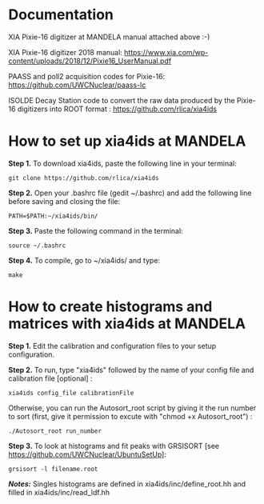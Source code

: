 # Documentation

XIA Pixie-16 digitizer at MANDELA manual attached above :-)

XIA Pixie-16 digitizer 2018 manual: https://www.xia.com/wp-content/uploads/2018/12/Pixie16_UserManual.pdf

PAASS and poll2 acquisition codes for Pixie-16: https://github.com/UWCNuclear/paass-lc

ISOLDE Decay Station code to convert the raw data produced by the Pixie-16 digitizers into ROOT format : https://github.com/rlica/xia4ids

# How to set up xia4ids at MANDELA

**Step 1.**	To download xia4ids, paste the following line in your terminal:

    git clone https://github.com/rlica/xia4ids
    
**Step 2.**	Open your .bashrc file (gedit ~/.bashrc) and add the following line before saving and closing the file:

    PATH=$PATH:~/xia4ids/bin/

**Step 3.**	Paste the following command in the terminal:

    source ~/.bashrc

**Step 4.**	To compile, go to ~/xia4ids/ and type:

    make
   
# How to create histograms and matrices with xia4ids at MANDELA

**Step 1.** Edit the calibration and configuration files to your setup configuration.

**Step 2.**	To run, type "xia4ids" followed by the name of your config file and calibration file [optional] :

    xia4ids config_file calibrationFile
    
Otherwise, you can run the Autosort_root script by giving it the run number to sort (first, give it permission to excute with "chmod +x Autosort_root") : 

    ./Autosort_root run_number

**Step 3.**	To look at histograms and fit peaks with GRSISORT [see https://github.com/UWCNuclear/UbuntuSetUp]:

    grsisort -l filename.root
    

***Notes:*** Singles histograms are defined in xia4ids/inc/define_root.hh and filled in xia4ids/inc/read_ldf.hh
 
